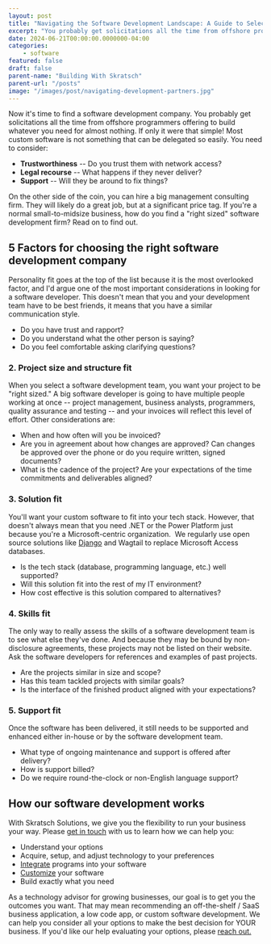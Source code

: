 ```yaml
---
layout: post
title: "Navigating the Software Development Landscape: A Guide to Selecting the Right Partner"
excerpt: "You probably get solicitations all the time from offshore programmers offering to build whatever you need for almost nothing. If only it were that simple!"
date: 2024-06-21T00:00:00.0000000-04:00
categories:
    - software
featured: false
draft: false
parent-name: "Building With Skratsch"
parent-url: "/posts"
image: "/images/post/navigating-development-partners.jpg"
---
```

Now it's time to find a software development company. You probably get
solicitations all the time from offshore programmers offering to build
whatever you need for almost nothing. If only it were that simple! Most
custom software is not something that can be delegated so easily. You
need to consider: 

-   **Trustworthiness** -- Do you trust them with network access?
-   **Legal recourse** -- What happens if they never deliver?
-   **Support** -- Will they be around to fix things?

On the other side of the coin, you can hire a big management consulting
firm. They will likely do a great job, but at a significant price tag.
If you're a normal small-to-midsize business, how do you find a "right
sized" software development firm? Read on to find out.

## 5 Factors for choosing the right software development company

Personality fit goes at the top of the list because it is the most
overlooked factor, and I'd argue one of the most important
considerations in looking for a software developer. This doesn't mean
that you and your development team have to be best friends, it means
that you have a similar communication style.

-   Do you have trust and rapport?
-   Do you understand what the other person is saying?
-   Do you feel comfortable asking clarifying questions?

### 2. Project size and structure fit

When you select a software development team, you want your project to be
"right sized." A big software developer is going to have multiple people
working at once -- project management, business analysts, programmers,
quality assurance and testing -- and your invoices will reflect this
level of effort. Other considerations are: 

-   When and how often will you be invoiced?
-   Are you in agreement about how changes are approved? Can changes be
    approved over the phone or do you require written, signed documents?
-   What is the cadence of the project? Are your expectations of the
    time commitments and deliverables aligned?

### 3. Solution fit

You'll want your custom software to fit into your tech stack. However,
that doesn't always mean that you need .NET or the Power Platform just
because you're a Microsoft-centric organization.  We regularly use open
source solutions like
[Django](/software/using-django-with-sql-server-localdb) and Wagtail to replace Microsoft Access databases.  

-   Is the tech stack (database, programming language, etc.) well
    supported?
-   Will this solution fit into the rest of my IT environment?
-   How cost effective is this solution compared to alternatives?

### 4. Skills fit

The only way to really assess the skills of a software development team
is to see what else they've done. And because they may be bound by
non-disclosure agreements, these projects may not be listed on their
website. Ask the software developers for references and examples of past
projects.  

-   Are the projects similar in size and scope?
-   Has this team tackled projects with similar goals?
-   Is the interface of the finished product aligned with your
    expectations?

### 5. Support fit

Once the software has been delivered, it still needs to be supported and
enhanced either in-house or by the software development team.  

-   What type of ongoing maintenance and support is offered after
    delivery?
-   How is support billed?
-   Do we require round-the-clock or non-English language support?

## How our software development works

With Skratsch Solutions, we give you the flexibility to run your business your way. Please [get in touch](/contact) with us
to learn how we can help you:

-   Understand your options
-   Acquire, setup, and adjust technology to your preferences
-   [Integrate](/software-development/integration) programs into your software
-   [Customize](/software-development/customization) your software
-   Build exactly what you need

As a technology advisor for growing businesses, our goal is to get you
the outcomes you want. That may mean recommending an off-the-shelf /
SaaS business application, a low code app, or custom software
development. We can help you consider all your options to make the best
decision for YOUR business. If you'd like our help evaluating your
options, please [reach out.](/contact)